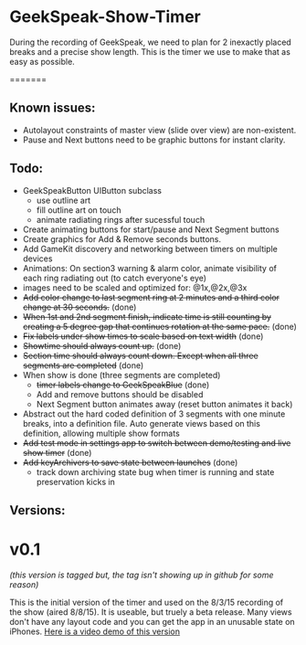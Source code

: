# GeekSpeak-Show-Timer

During the recording of GeekSpeak, we need to plan for 2 inexactly placed breaks and a precise show length.  This is the timer we use to make that as easy as possible.

=======

## Known issues:
- Autolayout constraints of master view (slide over view) are non-existent.
- Pause and Next buttons need to be graphic buttons for instant clarity.

## Todo:

- GeekSpeakButton UIButton subclass
	- use outline art
	- fill outline art on touch
	- animate radiating rings after sucessful touch
- Create animating buttons for start/pause and Next Segment buttons
- Create graphics for Add & Remove seconds buttons.
- Add GameKit discovery and networking between timers on multiple devices
- Animations:
	On section3 warning & alarm color, animate visibility of each ring radiating out (to catch everyone's eye)
- images need to be scaled and optimized for: @1x,@2x,@3x
- ~~Add color change to last segment ring at 2 minutes and a third color change at 30 seconds.~~ (done)
- ~~When 1st and 2nd segment finish, indicate time is still counting by creating a 5 degree gap that continues rotation at the same pace.~~ (done)
- ~~Fix labels under show times to scale based on text width~~ (done)
- ~~Showtime should always count up.~~ (done)
- ~~Section time should always count down. Except when all three segments are completed~~ (done)
- When show is done (three segments are completed)
	- ~~timer labels change to GeekSpeakBlue~~ (done)
	- Add and remove buttons should be disabled
	- Next Segment button animates away (reset button animates it back)
- Abstract out the hard coded definition of 3 segments with one minute breaks, into a definition file. Auto generate views based on this definition, allowing multiple show formats
- ~~Add test mode in settings app to switch between demo/testing and live show timer~~ (done)
- ~~Add keyArchivers to save state between launches~~ (done)
	- track down archiving state bug when timer is running and state preservation kicks in

## Versions:
# v0.1
_(this version is tagged but, the tag isn't showing up in github for some reason)_

This is the initial version of the timer and used on the 8/3/15 recording of the show (aired 8/8/15).  It is useable, but truely a beta release.  Many views don't have any layout code and you can get the app in an unusable state on iPhones. [Here is a video demo of this version](https://www.youtube.com/watch?v=kwDyj1H7LJw)
